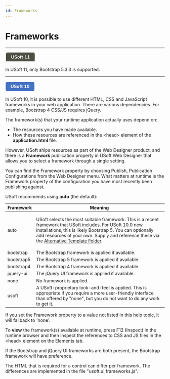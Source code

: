 ```yaml
---
id: Frameworks
---
```


# Frameworks

----

![](./assets/0ad2203c-e22e-42ab-b740-e7cb035f4c84.png)



In USoft 11, only Bootstrap 5.3.3 is supported.

----

![](./assets/952b770a-90e7-498a-9b8f-4d65a027d0da.png)



In USoft 10, it is possible to use different HTML, CSS and JavaScript frameworks in your web application. There are various dependencies. For example, Bootstrap 4 CSS/JS requires jQuery.

The framework(s) that your runtime application actually uses depend on:

- The resources you have made available.
- How these resources are referenced in the \<head> element of the **application.html** file.

However, USoft ships resources as part of the Web Designer product, and there is a **Framework** publication property in USoft Web Designer that allows you to select a framework through a single setting.

You can find the Framework property by choosing Publish, Publication Configurations from the Web Designer menu. What matters at runtime is the Framework property of the configuration you have most recently been publishing against.

USoft recommends using **auto** (the default):

|**Framework**|**Meaning**|
|--------|--------|
|auto    |<p>USoft selects the most suitable framework. This is a recent framework that USoft includes. For USoft 10.0 new installations, this is likely Bootstrap 5. You can optionally add resources of your own. Supply and reference these via the [Alternative Template Folder](/docs/Web%20and%20app%20UIs/Publication%20configurations/The%20Alternative%20Template%20Folder.md).</p>|
|bootstrap|The Bootstrap framework is applied if available.|
|bootstrap5|The Bootstrap 5 framework is applied if available.|
|bootstrap4|The Bootstrap 4 framework is applied if available.|
|jquery-ui|The jQuery UI framework is applied if available.|
|none    |No framework is applied.|
|usoft   |A USoft-proprietary look-and-feel is applied. This is appropriate if you require a more user-friendly interface than offered by "none", but you do not want to do any work to get it.|



If you set the Framework property to a value not listed in this help topic, it will fallback to 'none'.

To **view** the framework(s) available at runtime, press F12 (Inspect) in the runtime browser and then inspect the references to CSS and JS files in the \<head> element on the Elements tab.

If the Bootstrap and jQuery UI frameworks are both present, the Bootstrap framework will have preference.

The HTML that is required for a control can differ per framework. The differences are implemented in the file "usoft.ui.frameworks.js".